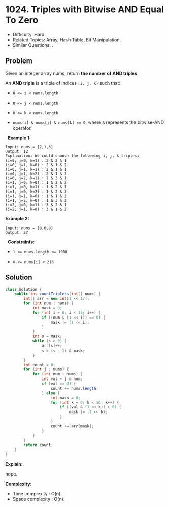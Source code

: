 # 1024. Triples with Bitwise AND Equal To Zero

- Difficulty: Hard.
- Related Topics: Array, Hash Table, Bit Manipulation.
- Similar Questions: .

## Problem

Given an integer array nums, return **the number of **AND triples****.

An **AND triple** is a triple of indices ```(i, j, k)``` such that:


	
- ```0 <= i < nums.length```
	
- ```0 <= j < nums.length```
	
- ```0 <= k < nums.length```
	
- ```nums[i] & nums[j] & nums[k] == 0```, where ```&``` represents the bitwise-AND operator.


 
**Example 1:**

```
Input: nums = [2,1,3]
Output: 12
Explanation: We could choose the following i, j, k triples:
(i=0, j=0, k=1) : 2 & 2 & 1
(i=0, j=1, k=0) : 2 & 1 & 2
(i=0, j=1, k=1) : 2 & 1 & 1
(i=0, j=1, k=2) : 2 & 1 & 3
(i=0, j=2, k=1) : 2 & 3 & 1
(i=1, j=0, k=0) : 1 & 2 & 2
(i=1, j=0, k=1) : 1 & 2 & 1
(i=1, j=0, k=2) : 1 & 2 & 3
(i=1, j=1, k=0) : 1 & 1 & 2
(i=1, j=2, k=0) : 1 & 3 & 2
(i=2, j=0, k=1) : 3 & 2 & 1
(i=2, j=1, k=0) : 3 & 1 & 2
```

**Example 2:**

```
Input: nums = [0,0,0]
Output: 27
```

 
**Constraints:**


	
- ```1 <= nums.length <= 1000```
	
- ```0 <= nums[i] < 216```



## Solution

```java
class Solution {
    public int countTriplets(int[] nums) {
        int[] arr = new int[1 << 17];
        for (int num : nums) {
            int mask = 0;
            for (int i = 0; i < 16; i++) {
                if ((num & (1 << i)) == 0) {
                    mask |= (1 << i);
                }
            }
            int s = mask;
            while (s > 0) {
                arr[s]++;
                s = (s - 1) & mask;
            }
        }
        int count = 0;
        for (int j : nums) {
            for (int num : nums) {
                int val = j & num;
                if (val == 0) {
                    count += nums.length;
                } else {
                    int mask = 0;
                    for (int k = 0; k < 16; k++) {
                        if ((val & (1 << k)) > 0) {
                            mask |= (1 << k);
                        }
                    }
                    count += arr[mask];
                }
            }
        }
        return count;
    }
}
```

**Explain:**

nope.

**Complexity:**

* Time complexity : O(n).
* Space complexity : O(n).
